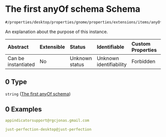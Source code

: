 # The first anyOf schema Schema

```txt
#/properties/desktop/properties/gnome/properties/extensions/items/anyOf/0#/properties/desktop/properties/gnome/properties/extensions/items/anyOf/0
```

An explanation about the purpose of this instance.

| Abstract            | Extensible | Status         | Identifiable            | Custom Properties | Additional Properties | Access Restrictions | Defined In                                                                                |
| :------------------ | :--------- | :------------- | :---------------------- | :---------------- | :-------------------- | :------------------ | :---------------------------------------------------------------------------------------- |
| Can be instantiated | No         | Unknown status | Unknown identifiability | Forbidden         | Allowed               | none                | [configuration.schema.json*](../schemas/configuration.schema.json "open original schema") |

## 0 Type

`string` ([The first anyOf schema](configuration-properties-the-desktop-schema-properties-the-gnome-schema-properties-the-extensions-schema-items-anyof-the-first-anyof-schema.md))

## 0 Examples

```yaml
appindicatorsupport@rgcjonas.gmail.com

```

```yaml
just-perfection-desktop@just-perfection

```
